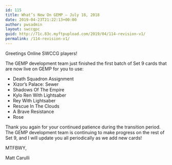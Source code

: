 ```yaml
---
id: 115
title: What’s New On GEMP – July 18, 2018
date: 2019-04-23T21:22:13+00:00
author: pwsadmin
layout: swccgpc
guid: http://71c.83c.myftpupload.com/2019/04/114-revision-v1/
permalink: /114-revision-v1/
---
```

Greetings Online SWCCG players!

The GEMP development team just finished the first batch of Set 9 cards that are now live on GEMP for you to use:

  * Death Squadron Assignment
  * Xizor’s Palace: Sewer
  * Shadows Of The Empire
  * Kylo Ren With Lightsaber
  * Rey With Lightsaber
  * Rescue In The Clouds
  * A Brave Resistance
  * Rose

Thank you again for your continued patience during the transition period. The GEMP development team is continuing to make progress on the rest of Set 9, and I will update you all periodically as we add new cards!

MTFBWY,

Matt Carulli
